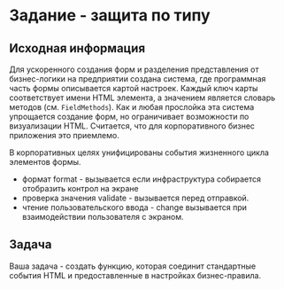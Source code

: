 # Задание - защита по типу

## Исходная информация

Для ускоренного создания форм и разделения представления от бизнес-логики на предприятии создана система, где программная часть формы описывается картой настроек. Каждый ключ карты соответствует имени HTML элемента, а значением является словарь методов (см. `FieldMethods`). Как и любая прослойка эта система упрощается создание форм, но ограничивает возможности по визуализации HTML. Считается, что для корпоративного бизнес приложения это приемлемо.

В корпоративных целях унифицированы события жизненного цикла элементов формы.

* формат format - вызывается если инфраструктура собирается отобразить контрол на экране
* проверка значения validate - вызывается перед отправкой.
* чтение пользовательского ввода - change вызывается при взаимодействии пользователя с экраном.

## Задача

Ваша задача - создать функцию, которая соединит стандартные события HTML и предоставленные в настройках бизнес-правила.
